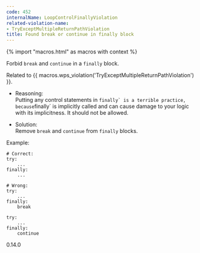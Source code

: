 ```yaml
---
code: 452
internalName: LoopControlFinallyViolation
related-violation-name:
- TryExceptMultipleReturnPathViolation
title: Found break or continue in finally block
---
```


{% import "macros.html" as macros with context %}

Forbid `break` and `continue` in a `finally` block.

Related to {{ macros.wps_violation('TryExceptMultipleReturnPathViolation') }}.

  - Reasoning:  
    Putting any control statements in ``finally` is a terrible practice,
    because``finally\` is implicitly called and can cause damage to your
    logic with its implicitness. It should not be allowed.

  - Solution:  
    Remove `break` and `continue` from `finally` blocks.

Example:

    # Correct:
    try:
        ...
    finally:
        ...
    
    # Wrong:
    try:
        ...
    finally:
        break
    
    try:
        ...
    finally:
        continue

<div class="versionadded">

0.14.0

</div>